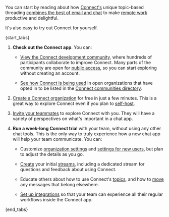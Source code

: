 You can start by reading about how [Connect's](/hello/) unique
topic-based threading [combines the best of email and
chat](/why-zulip/) to make [remote work](https://www.onehash.ai) productive
and delightful.

It's also easy to try out Connect for yourself.

{start_tabs}

1. **Check out the Connect app**. You can:

    - [View the Connect development community](https://www.onehash.ai),
      where hundreds of participants collaborate to improve Connect. Many parts of
      the community are open for [public access](/help/public-access-option), so
      you can start exploring without creating an account.

    - [See how Connect is being used](https://www.onehash.ai) in open
      organizations that have opted in to be listed in the [Connect communities
      directory](/help/communities-directory).

1. [Create a Connect organization](https://connect.onehash.ai/new/) for free in just
   a few minutes. This is a great way to explore Connect even if you plan to
   [self-host](https://www.onehash.ai).

1. [Invite your teammates](/help/invite-users-to-join) to explore Connect with you.
   They will have a variety of perspectives on what's important in a chat app.

1. **Run a week-long Connect trial** with your team, without using any other chat tools. This
   is the only way to truly experience how a new chat app will help your team
   communicate. You can:

    - Customize [organization settings](/help/customize-organization-settings)
      and [settings for new users](/help/customize-settings-for-new-users), but
      plan to adjust the details as you go.

    - [Create](/help/create-streams) your initial
      [streams](/help/streams-and-topics), including a dedicated stream for
      questions and feedback about using Connect.

    - Educate others about how to use Connect's [topics](/help/streams-and-topics),
      and how to [move](/help/move-content-to-another-topic) any messages that
      belong elsewhere.

    - [Set up integrations](/help/set-up-integrations) so that your team can
      experience all their regular workflows inside the Connect app.

{end_tabs}
